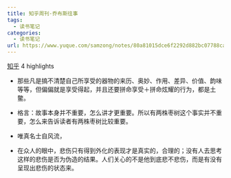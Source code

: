```yaml
---
title: 知乎周刊·乔布斯往事
tags: 
  - 读书笔记
categories:
  - 读书笔记
url: https://www.yuque.com/samzong/notes/80a81015dce6f2292d882bc07788ca4d
---
```


[知乎](https://www.amazon.cn/s/ref=as_li_ss_tl?_encoding=UTF8\&camp=536\&creative=3132\&field-keywords=%E7%9F%A5%E4%B9%8E%E5%91%A8%E5%88%8A%C2%B7%E4%B9%94%E5%B8%83%E6%96%AF%E5%BE%80%E4%BA%8B\&linkCode=ur2\&tag=llll1-23\&url=search-alias%3Dbooks)
4 highlights

- 那些凡是搞不清楚自己所享受的器物的来历、奥妙、作用、差异、价值、韵味等等，但偏偏就是享受得起，并且还要拼命享受＋拼命炫耀的行为，都是土鳖。

- 格言：故事本身并不重要，怎么讲才更重要。所以有两株枣树这个事实并不重要，怎么来告诉读者有两株枣树比较重要。

- 唯真名士自风流，

- 在众人的眼中，悲伤只有得到外化的表现才是真实的，合理的；没有人去思考这样的悲伤是否为伪造的结果。人们关心的不是他到底悲不悲伤，而是有没有呈现出悲伤的状态来。
